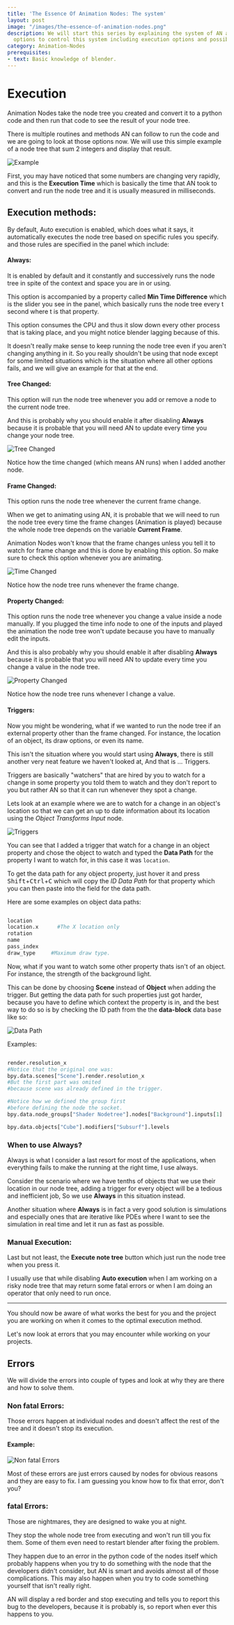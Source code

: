 ```yaml
---
title: 'The Essence Of Animation Nodes: The system'
layout: post
image: "/images/the-essence-of-animation-nodes.png"
description: We will start this series by explaining the system of AN and the available
  options to control this system including execution options and possible errors.
category: Animation-Nodes
prerequisites:
- text: Basic knowledge of blender.
---
```


# Execution

Animation Nodes take the node tree you created and convert it to a python code and then run that code to see the result of your node tree.

There is multiple routines and methods AN can follow to run the code and we are going to look at those options now. We will use this simple example of a node tree that sum 2 integers and display that result.

![Example](/images/the-essence-of-animation-nodes-the-system/execution.gif  "Example")

First, you may have noticed that some numbers are changing very rapidly, and this is the **Execution Time** which is basically the time that AN took to convert and run the node tree and it is usually measured in milliseconds.

## Execution methods:

By default, Auto execution is enabled, which does what it says, it automatically executes the node tree based on specific rules you specify. and those rules are specified in the panel which include:

#### Always:

It is enabled by default and it constantly and successively runs the node tree in spite of the context and space you are in or using.

This option is accompanied by a property called **Min Time Difference** which is the slider you see in the panel, which basically runs the node tree every t second where t is that property.

This option consumes the CPU and thus it slow down every other process that is taking place, and you might notice blender lagging because of this.

It doesn't really make sense to keep running the node tree even if you aren't changing anything in it.
So you really shouldn't be using that node except for some limited situations which is the situation where all other options fails, and we will give an example for that at the end.

#### Tree Changed:

This option will run the node tree whenever you add or remove a node to the current node tree.

And this is probably why you should enable it after disabling **Always** because it is probable that you will need AN to update every time you change your node tree.

![Tree Changed](/images/the-essence-of-animation-nodes-the-system/tree-changed.gif  "Tree Changed")

Notice how the time changed (which means AN runs) when I added another node.

#### Frame Changed:

This option runs the node tree whenever the current frame change.

When we get to animating using AN, it is probable that we will need to run the node tree every time the frame changes (Animation is played) because the whole node tree depends on the variable **Current Frame**.

Animation Nodes won't know that the frame changes unless you tell it to watch for frame change and this is done by enabling this option. So make sure to check this option whenever you are animating.

![Time Changed](/images/the-essence-of-animation-nodes-the-system/frame-changed.gif  "Time Changed")

Notice how the node tree runs whenever the frame change.

#### Property Changed:

This option runs the node tree whenever you change a value inside a node manually. If you plugged the time info node to one of the inputs and played the animation the node tree won't update because you have to manually edit the inputs.

And this is also probably why you should enable it after disabling **Always** because it is probable that you will need AN to update every time you change a value in the node tree.

![Property Changed](/images/the-essence-of-animation-nodes-the-system/property-changed.gif  "Property Changed")

Notice how the node tree runs whenever I change a value.

#### Triggers:

Now you might be wondering, what if we wanted to run the node tree if an external property other than the frame changed. For instance, the location of an object, its draw options, or even its name.

This isn't the situation where you would start using **Always**, there is still another very neat feature we haven't looked at, And that is ... Triggers.

Triggers are basically "watchers" that are hired by you to watch for a change in some property you told them to watch and they don't report to you but rather AN so that it can run whenever they spot a change.

Lets look at an example where we are to watch for a change in an object's location so that we can get an up to date information about its location using the *Object Transforms Input* node.

![Triggers](/images/the-essence-of-animation-nodes-the-system/triggers.gif  "Triggers")

You can see that I added a trigger that watch for a change in an object property and chose the object to watch and typed the **Data Path** for the property I want to watch for, in this case it was `location`.

To get the data path for any object property, just hover it and press <kbd>Shift</kbd>+<kbd>Ctrl</kbd>+<kbd>C</kbd> which will copy the *ID Data Path* for that property which you can then paste into the field for the data path.

Here are some examples on object data paths:

~~~python

location
location.x      #The X location only
rotation
name
pass_index
draw_type     #Maximum draw type.

~~~

Now, what if you want to watch some other property thats isn't of an object. For instance, the strength of the background light.

This can be done by choosing **Scene** instead of **Object** when adding the trigger. But getting the data path for such properties just got harder, because you have to define which context the property is in, and the best way to do so is by checking the ID path from the the **data-block** data base like so:

![Data Path](/images/the-essence-of-animation-nodes-the-system/data-path.png  "Data Path")

Examples:

~~~python

render.resolution_x
#Notice that the original one was:
bpy.data.scenes["Scene"].render.resolution_x
#But the first part was omited
#because scene was already defined in the trigger.

#Notice how we defined the group first
#before defining the node the socket.
bpy.data.node_groups["Shader Nodetree"].nodes["Background"].inputs[1]

bpy.data.objects["Cube"].modifiers["Subsurf"].levels

~~~

### When to use Always?

Always is what I consider a last resort for most of the applications, when everything fails to make the running at the right time, I use always.

Consider the scenario where we have tenths of objects that we use their location in our node tree, adding a trigger for every object will be a tedious and inefficient job, So we use **Always** in this situation instead.

Another situation where **Always** is in fact a very good solution is simulations and especially ones that are iterative like PDEs where I want to see the simulation in real time and let it run as fast as possible.

### Manual Execution:

Last but not least, the **Execute note tree** button which just run the node tree when you press it.

I usually use that while disabling **Auto execution** when I am working on a risky node tree that may return some fatal errors or when I am doing an operator that only need to run once.

---

You should now be aware of what works the best for you and the project you are working on when it comes to the optimal execution method.

Let's now look at errors that you may encounter while working on your projects.

## Errors

We will divide the errors into couple of types and look at why they are there and how to solve them.

### Non fatal Errors:

Those errors happen at individual nodes and doesn't affect the rest of the tree and it doesn't stop its execution.

#### Example:

![Non fatal Errors](/images/the-essence-of-animation-nodes-the-system/nonfatal-errors.png  "Non fatal Errors")

Most of these errors are just errors caused by nodes for obvious reasons and they are easy to fix. I am guessing you know how to fix that error, don't you?

### fatal Errors:

Those are nightmares, they are designed to wake you at night.

They stop the whole node tree from executing and won't run till you fix them. Some of them even need to restart blender after fixing the problem.

They happen due to an error in the python code of the nodes itself which probably happens when you try to do something with the node that the developers didn't consider, but AN is smart and avoids almost all of those complications. This may also happen when you try to code something yourself that isn't really right.

AN will display a red border and stop executing and tells you to report this bug to the developers, because it is probably is, so report when ever this happens to you.